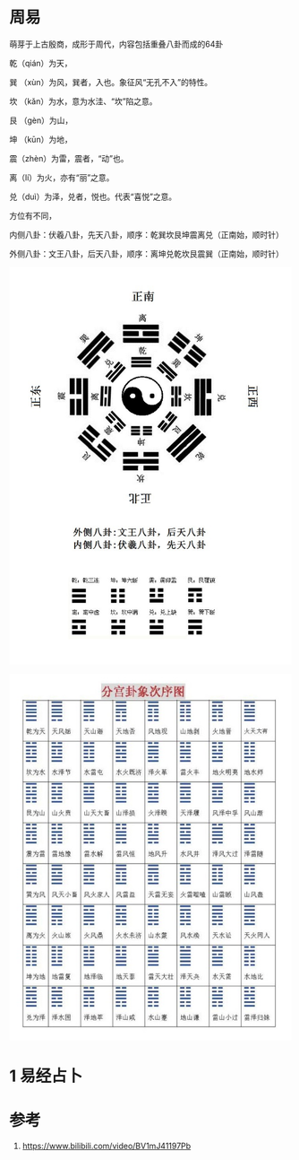 # 周易

萌芽于上古殷商，成形于周代，内容包括重叠八卦而成的64卦

乾（qián）为天，

巽 （xùn）为风，巽者，入也。象征风“无孔不入”的特性。

坎 （kǎn）为水，意为水洼、“坎”陷之意。

艮 （gèn）为山，

坤 （kūn）为地，

震（zhèn）为雷，震者，“动”也。

离（lí）为火，亦有“丽”之意。

兑（duì）为泽，兑者，悦也。代表“喜悦”之意。

方位有不同，

内侧八卦：伏羲八卦，先天八卦，顺序：乾巽坎艮坤震离兑（正南始，顺时针）

外侧八卦：文王八卦，后天八卦，顺序：离坤兑乾坎艮震巽（正南始，顺时针）


![8卦](./legend/IChing/八卦图.jpg)



![64卦](./legend/IChing/分宫卦象.jpg)

# 1 易经占卜



# 参考

1. https://www.bilibili.com/video/BV1mJ41197Pb
